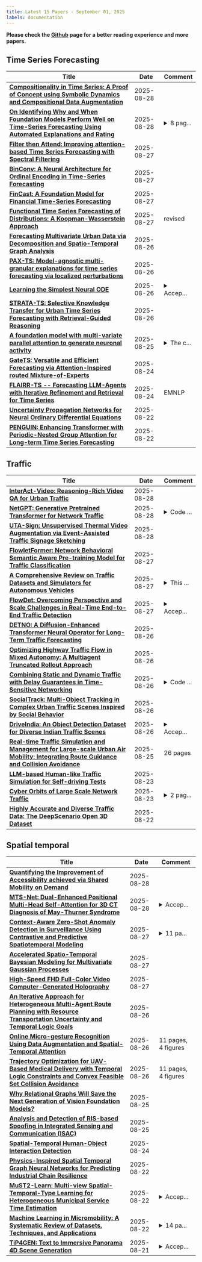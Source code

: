 ```yaml
---
title: Latest 15 Papers - September 01, 2025
labels: documentation
---
```

**Please check the [Github](https://github.com/zezhishao/MTS_Daily_ArXiv) page for a better reading experience and more papers.**

## Time Series Forecasting
| **Title** | **Date** | **Comment** |
| --- | --- | --- |
| **[Compositionality in Time Series: A Proof of Concept using Symbolic Dynamics and Compositional Data Augmentation](http://arxiv.org/abs/2508.20656v1)** | 2025-08-28 |  |
| **[On Identifying Why and When Foundation Models Perform Well on Time-Series Forecasting Using Automated Explanations and Rating](http://arxiv.org/abs/2508.20437v1)** | 2025-08-28 | <details><summary>8 pag...</summary><p>8 pages, 5 Tables, 5 Figures, AI Trustworthiness and Risk Assessment for Challenged Contexts (ATRACC), Appendix</p></details> |
| **[Filter then Attend: Improving attention-based Time Series Forecasting with Spectral Filtering](http://arxiv.org/abs/2508.20206v1)** | 2025-08-27 |  |
| **[BinConv: A Neural Architecture for Ordinal Encoding in Time-Series Forecasting](http://arxiv.org/abs/2505.24595v3)** | 2025-08-27 |  |
| **[FinCast: A Foundation Model for Financial Time-Series Forecasting](http://arxiv.org/abs/2508.19609v1)** | 2025-08-27 |  |
| **[Functional Time Series Forecasting of Distributions: A Koopman-Wasserstein Approach](http://arxiv.org/abs/2507.07570v2)** | 2025-08-27 | revised |
| **[Forecasting Multivariate Urban Data via Decomposition and Spatio-Temporal Graph Analysis](http://arxiv.org/abs/2505.22474v2)** | 2025-08-26 |  |
| **[PAX-TS: Model-agnostic multi-granular explanations for time series forecasting via localized perturbations](http://arxiv.org/abs/2508.18982v1)** | 2025-08-26 |  |
| **[Learning the Simplest Neural ODE](http://arxiv.org/abs/2505.02019v3)** | 2025-08-26 | <details><summary>Accep...</summary><p>Accepted SICE FES 2025</p></details> |
| **[STRATA-TS: Selective Knowledge Transfer for Urban Time Series Forecasting with Retrieval-Guided Reasoning](http://arxiv.org/abs/2508.18635v1)** | 2025-08-26 |  |
| **[A foundation model with multi-variate parallel attention to generate neuronal activity](http://arxiv.org/abs/2506.20354v2)** | 2025-08-25 | <details><summary>The c...</summary><p>The code is available at https://github.com/IBM/multi-variate-parallel-transformer. The SWEC iEEG dataset is available at https://huggingface.co/datasets/NeuroTec/SWEC_iEEG_Dataset</p></details> |
| **[GateTS: Versatile and Efficient Forecasting via Attention-Inspired routed Mixture-of-Experts](http://arxiv.org/abs/2508.17515v1)** | 2025-08-24 |  |
| **[FLAIRR-TS -- Forecasting LLM-Agents with Iterative Refinement and Retrieval for Time Series](http://arxiv.org/abs/2508.19279v1)** | 2025-08-24 | EMNLP |
| **[Uncertainty Propagation Networks for Neural Ordinary Differential Equations](http://arxiv.org/abs/2508.16815v1)** | 2025-08-22 |  |
| **[PENGUIN: Enhancing Transformer with Periodic-Nested Group Attention for Long-term Time Series Forecasting](http://arxiv.org/abs/2508.13773v2)** | 2025-08-22 |  |

## Traffic
| **Title** | **Date** | **Comment** |
| --- | --- | --- |
| **[InterAct-Video: Reasoning-Rich Video QA for Urban Traffic](http://arxiv.org/abs/2507.14743v3)** | 2025-08-28 |  |
| **[NetGPT: Generative Pretrained Transformer for Network Traffic](http://arxiv.org/abs/2304.09513v3)** | 2025-08-28 | <details><summary>Code ...</summary><p>Code is available at https://github.com/ict-net/NetGPT</p></details> |
| **[UTA-Sign: Unsupervised Thermal Video Augmentation via Event-Assisted Traffic Signage Sketching](http://arxiv.org/abs/2508.20594v1)** | 2025-08-28 |  |
| **[FlowletFormer: Network Behavioral Semantic Aware Pre-training Model for Traffic Classification](http://arxiv.org/abs/2508.19924v1)** | 2025-08-27 |  |
| **[A Comprehensive Review on Traffic Datasets and Simulators for Autonomous Vehicles](http://arxiv.org/abs/2412.14207v3)** | 2025-08-27 | <details><summary>This ...</summary><p>This manuscript has been withdrawn due to the need for substantial updates and revisions</p></details> |
| **[FlowDet: Overcoming Perspective and Scale Challenges in Real-Time End-to-End Traffic Detection](http://arxiv.org/abs/2508.19565v1)** | 2025-08-27 | <details><summary>Accep...</summary><p>Accepted by PRCV 2025. Project page with code and dataset: https://github.com/AstronZh/Intersection-Flow-5K</p></details> |
| **[DETNO: A Diffusion-Enhanced Transformer Neural Operator for Long-Term Traffic Forecasting](http://arxiv.org/abs/2508.19389v1)** | 2025-08-26 |  |
| **[Optimizing Highway Traffic Flow in Mixed Autonomy: A Multiagent Truncated Rollout Approach](http://arxiv.org/abs/2508.19203v1)** | 2025-08-26 |  |
| **[Combining Static and Dynamic Traffic with Delay Guarantees in Time-Sensitive Networking](http://arxiv.org/abs/2508.18883v1)** | 2025-08-26 | <details><summary>Code ...</summary><p>Code published as DYRECTsn (https://github.com/Kathess/DYRECTsn): an open-source TSN framework for dynamic traffic with latency guarantees. It applies Network Calculus to compute worst case delays and supports online admission control, ensuring predictable real-time performance. Optimizes delay budgets in the network</p></details> |
| **[SocialTrack: Multi-Object Tracking in Complex Urban Traffic Scenes Inspired by Social Behavior](http://arxiv.org/abs/2508.12777v2)** | 2025-08-26 |  |
| **[DriveIndia: An Object Detection Dataset for Diverse Indian Traffic Scenes](http://arxiv.org/abs/2507.19912v4)** | 2025-08-26 | <details><summary>Accep...</summary><p>Accepted at ITSC 2025 Conference. Updated the Table 2 of Benchmark Results</p></details> |
| **[Real-time Traffic Simulation and Management for Large-scale Urban Air Mobility: Integrating Route Guidance and Collision Avoidance](http://arxiv.org/abs/2412.01235v2)** | 2025-08-25 | 26 pages |
| **[LLM-based Human-like Traffic Simulation for Self-driving Tests](http://arxiv.org/abs/2508.16962v1)** | 2025-08-23 |  |
| **[Cyber Orbits of Large Scale Network Traffic](http://arxiv.org/abs/2508.16847v1)** | 2025-08-23 | <details><summary>2 pag...</summary><p>2 pages, 1 figure, 10 reference, to appear at IEEE HPEC 2025</p></details> |
| **[Highly Accurate and Diverse Traffic Data: The DeepScenario Open 3D Dataset](http://arxiv.org/abs/2504.17371v3)** | 2025-08-22 |  |

## Spatial temporal
| **Title** | **Date** | **Comment** |
| --- | --- | --- |
| **[Quantifying the Improvement of Accessibility achieved via Shared Mobility on Demand](http://arxiv.org/abs/2507.13100v2)** | 2025-08-28 |  |
| **[MTS-Net: Dual-Enhanced Positional Multi-Head Self-Attention for 3D CT Diagnosis of May-Thurner Syndrome](http://arxiv.org/abs/2406.04680v3)** | 2025-08-28 | <details><summary>Accep...</summary><p>Accepted by Biomedical Signal Processing and Control</p></details> |
| **[Context-Aware Zero-Shot Anomaly Detection in Surveillance Using Contrastive and Predictive Spatiotemporal Modeling](http://arxiv.org/abs/2508.18463v2)** | 2025-08-27 | <details><summary>11 pa...</summary><p>11 pages, 7 figures, 4 tables</p></details> |
| **[Accelerated Spatio-Temporal Bayesian Modeling for Multivariate Gaussian Processes](http://arxiv.org/abs/2507.06938v2)** | 2025-08-27 |  |
| **[High-Speed FHD Full-Color Video Computer-Generated Holography](http://arxiv.org/abs/2508.19579v1)** | 2025-08-27 |  |
| **[An Iterative Approach for Heterogeneous Multi-Agent Route Planning with Resource Transportation Uncertainty and Temporal Logic Goals](http://arxiv.org/abs/2508.19429v1)** | 2025-08-26 |  |
| **[Online Micro-gesture Recognition Using Data Augmentation and Spatial-Temporal Attention](http://arxiv.org/abs/2507.09512v2)** | 2025-08-26 | 11 pages, 4 figures |
| **[Trajectory Optimization for UAV-Based Medical Delivery with Temporal Logic Constraints and Convex Feasible Set Collision Avoidance](http://arxiv.org/abs/2506.06038v2)** | 2025-08-26 | 11 pages, 4 figures |
| **[Why Relational Graphs Will Save the Next Generation of Vision Foundation Models?](http://arxiv.org/abs/2508.18421v1)** | 2025-08-25 |  |
| **[Analysis and Detection of RIS-based Spoofing in Integrated Sensing and Communication (ISAC)](http://arxiv.org/abs/2508.18100v1)** | 2025-08-25 |  |
| **[Spatial-Temporal Human-Object Interaction Detection](http://arxiv.org/abs/2508.17270v1)** | 2025-08-24 |  |
| **[Physics-Inspired Spatial Temporal Graph Neural Networks for Predicting Industrial Chain Resilience](http://arxiv.org/abs/2508.16836v1)** | 2025-08-22 |  |
| **[MuST2-Learn: Multi-view Spatial-Temporal-Type Learning for Heterogeneous Municipal Service Time Estimation](http://arxiv.org/abs/2508.16503v1)** | 2025-08-22 | <details><summary>Accep...</summary><p>Accepted to SIGSPATIAL 2025</p></details> |
| **[Machine Learning in Micromobility: A Systematic Review of Datasets, Techniques, and Applications](http://arxiv.org/abs/2508.16135v1)** | 2025-08-22 | <details><summary>14 pa...</summary><p>14 pages, 3 tables, and 4 figures, submitted to IEEE Transactions on Intelligent Vehicles</p></details> |
| **[TiP4GEN: Text to Immersive Panorama 4D Scene Generation](http://arxiv.org/abs/2508.12415v2)** | 2025-08-21 | <details><summary>Accep...</summary><p>Accepted In Proceedings of the 33rd ACM International Conference on Multimedia (MM' 25)</p></details> |

